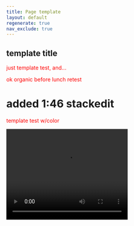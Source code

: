 ```yaml
---
title: Page template
layout: default
regenerate: true
nav_exclude: true
---
```

<link rel="stylesheet"  href="../oahuv1/images/styletest.css">

<style>  

p {color:  red;}  
</style>  



## template title

just template test,  and...  

ok organic before lunch retest

<h1>added 1:46 stackedit</h1>

<p>template test w/color</p>
<p>
<video width="320" height="240" controls>
<source src="../oahuv1/images/kaala.webm" type="video/webm">
  Your browser does not support the video tag.
</video>
</p>
<!--stackedit_data:
eyJoaXN0b3J5IjpbLTMyMzU1MzA3NywtMTExNjIxOTU5NCw2ND
M3NTc2OTMsLTEyNTIyMTEwMDhdfQ==
-->